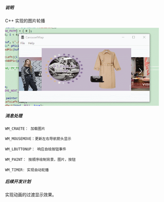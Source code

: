 
##### 说明

C++ 实现的图片轮播

![Gif](./gif1.gif)


##### 消息处理

```c++
WM_CRAETE： 加载图片

WM_MOUSEMOVE：更新左右导航箭头显示

WM_LBUTTONUP： 响应自绘按钮事件

WM_PAINT： 按顺序绘制背景，图片，按钮

WM_TIMER: 实现自动轮播
```


##### 后续开发计划

实现动画的过渡显示效果。








